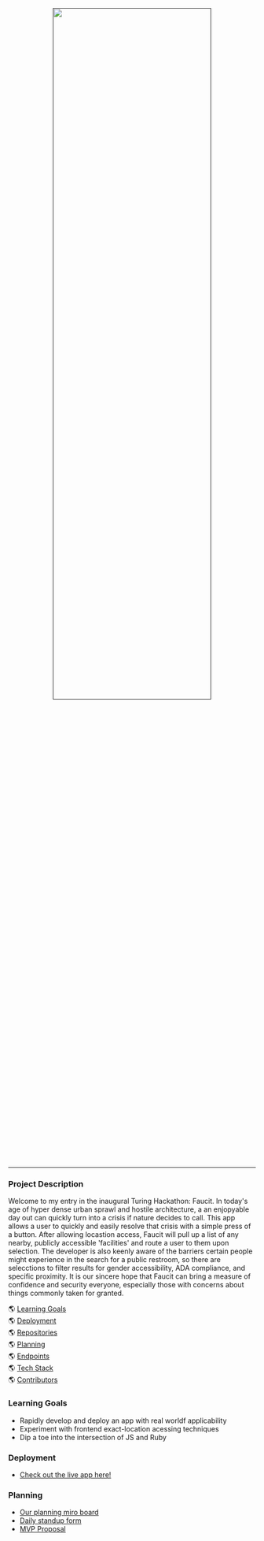 <div align="center"> 
   <a href="">
<img src="https://user-images.githubusercontent.com/106942456/221625028-e59ee009-fda9-47c2-9191-ecd8d9938ee6.png" width="80%" height="60%"></a>
</div>

---
### Project Description
   Welcome to my entry in the inaugural Turing Hackathon: Faucit. In today's age of hyper dense urban sprawl and hostile architecture, a an enjopyable day out can quickly turn into a crisis if nature decides to call. This app allows a user to quickly and easily resolve that crisis with a simple press of a button. After allowing locastion access, Faucit will pull up a list of any nearby, publicly accessible 'facilities' and route a user to them upon selection. The developer is also keenly aware of the barriers certain people might experience in the search for a public restroom, so there are selecctions to filter results for gender accessibility, ADA compliance, and specific proximity. It is our sincere hope that Faucit can bring a measure of confidence and security everyone, especially those with concerns about things commonly taken for granted.
<br>

:earth_americas: [Learning Goals](#learning-goals)
<br>
:earth_americas: [Deployment](#deployment)
<br>
:earth_americas: [Repositories](#repositories)
<br>
:earth_americas: [Planning](#planning)
<br>
:earth_americas: [Endpoints](#endpoints)
<br>
:earth_americas: [Tech Stack](#tech-stack)
<br>
:earth_americas: [Contributors](#contributors)
<br>

### Learning Goals
- Rapidly develop and deploy an app with real worldf applicability
- Experiment with frontend exact-location acessing techniques
- Dip a toe into the intersection of JS and Ruby


### Deployment
   * [Check out the live app here!]()

### Planning
   * [Our planning miro board](https://miro.com/app/board/uXjVPsXFTmY=/)
   * [Daily standup form](https://forms.gle/o8uT9dCMNmHPEj1n7)
   * [MVP Proposal](https://docs.google.com/document/d/1zh159QSWUgpQ51-qvm1RADbU4RuLf_LI1CyZz_HZR9k/edit)


